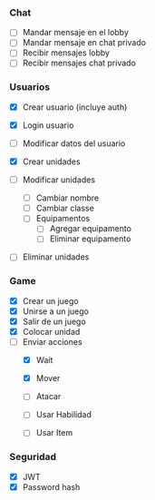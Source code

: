 ### Chat

- [ ]  Mandar mensaje en el lobby
- [ ]  Mandar mensaje en chat privado
- [ ]  Recibir mensajes lobby
- [ ]  Recibir mensajes chat privado

### Usuarios

- [x] Crear usuario (incluye auth)
- [x] Login usuario
- [ ] Modificar datos del usuario
- [x] Crear unidades
- [ ] Modificar unidades
  - [ ] Cambiar nombre
  - [ ] Cambiar classe
  - [ ] Equipamentos
    - [ ] Agregar equipamento
    - [ ] Eliminar equipamento 
- [ ] Eliminar unidades


### Game

- [x] Crear un juego
- [x] Unirse a un juego
- [x] Salir de un juego
- [x] Colocar unidad
- [ ] Enviar acciones
  - [x] Wait
  - [x] Mover
  - [ ] Atacar
  - [ ] Usar Habilidad
  - [ ] Usar Item


### Seguridad

- [x] JWT
- [x] Password hash
